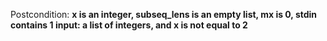 Postcondition: **x is an integer, subseq_lens is an empty list, mx is 0, stdin contains 1 input: a list of integers, and x is not equal to 2**